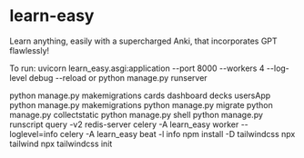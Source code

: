 # learn-easy
Learn anything, easily with a supercharged Anki, that incorporates GPT flawlessly!

To run:
uvicorn learn_easy.asgi:application --port 8000 --workers 4 --log-level debug --reload
or
python manage.py runserver

python manage.py makemigrations cards dashboard decks usersApp
python manage.py makemigrations
python manage.py migrate
python manage.py collectstatic
python manage.py shell
python manage.py runscript query -v2
redis-server
celery -A learn_easy worker --loglevel=info
celery -A learn_easy beat -l info
npm install -D tailwindcss
npx tailwind
npx tailwindcss init